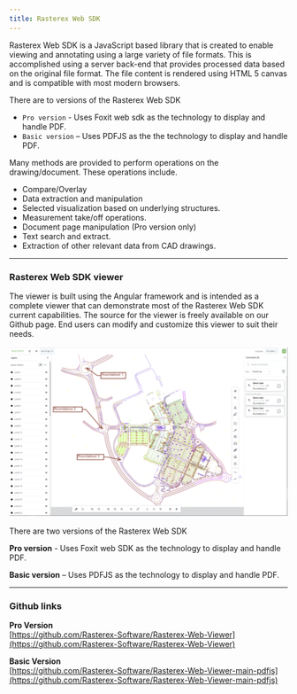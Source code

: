 ```yaml
---
title: Rasterex Web SDK
---
```


Rasterex Web SDK is a JavaScript based library that is created to enable viewing and annotating using a large variety of file formats. This is accomplished using a server back-end that provides processed data based on the original file format.  The file content is rendered using HTML 5 canvas and is compatible with most modern browsers.  

There are to versions of the Rasterex Web SDK
- `Pro version` - Uses Foxit web sdk as the technology to display and handle PDF.
- `Basic version` – Uses PDFJS as the the technology to display and handle PDF.

Many methods are provided to perform operations on the drawing/document. These operations include.
- Compare/Overlay
- Data extraction and manipulation
- Selected visualization based on underlying structures.
- Measurement take/off operations.
- Document page manipulation (Pro version only)
- Text search and extract.
- Extraction of other relevant data from CAD drawings.

---

### Rasterex Web SDK viewer
The viewer is built using the Angular framework and is intended as a complete viewer that can demonstrate most of the Rasterex Web SDK current capabilities. The source for the viewer is freely available on our Github page. End users can modify and customize this viewer to suit their needs.

![RxView](./img/rxview.png)

There are two versions of the Rasterex Web SDK

**Pro version** - Uses Foxit web SDK as the technology to display and handle PDF.

**Basic version** – Uses PDFJS as the technology to display and handle PDF.

---

### Github links

**Pro Version**  
[https://github.com/Rasterex-Software/Rasterex-Web-Viewer](https://github.com/Rasterex-Software/Rasterex-Web-Viewer)

**Basic Version**  
[https://github.com/Rasterex-Software/Rasterex-Web-Viewer-main-pdfjs](https://github.com/Rasterex-Software/Rasterex-Web-Viewer-main-pdfjs)

